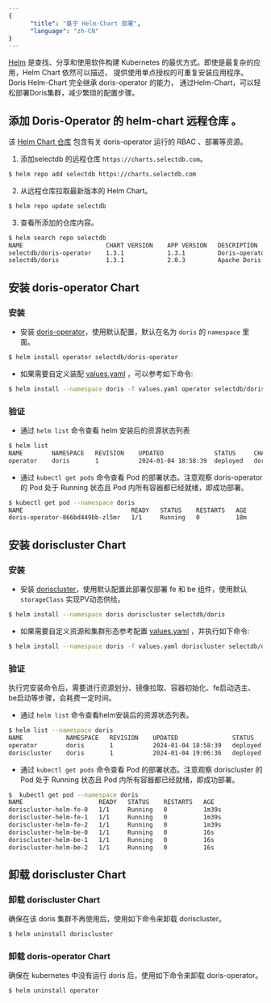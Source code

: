 ```yaml
---
{
      "title": "基于 Helm-Chart 部署",
      "language": "zh-CN"
}
---
```


<!-- 
Licensed to the Apache Software Foundation (ASF) under one
or more contributor license agreements.  See the NOTICE file
distributed with this work for additional information
regarding copyright ownership.  The ASF licenses this file
to you under the Apache License, Version 2.0 (the
"License"); you may not use this file except in compliance
with the License.  You may obtain a copy of the License at

  http://www.apache.org/licenses/LICENSE-2.0

Unless required by applicable law or agreed to in writing,
software distributed under the License is distributed on an
"AS IS" BASIS, WITHOUT WARRANTIES OR CONDITIONS OF ANY
KIND, either express or implied.  See the License for the
specific language governing permissions and limitations
under the License.
-->

[Helm](https://helm.sh/zh/) 是查找、分享和使用软件构建 Kubernetes 的最优方式。即使是最复杂的应用，Helm Chart 依然可以描述， 提供使用单点授权的可重复安装应用程序。Doris Helm-Chart 完全继承 doris-operator 的能力，
通过Helm-Chart，可以轻松部署Doris集群，减少繁琐的配置步骤。

## 添加 Doris-Operator 的 helm-chart 远程仓库 。

该 [Helm Chart 仓库](https://artifacthub.io/packages/search?ts_query_web=doris&sort=relevance&page=1) 包含有关 doris-operator 运行的 RBAC 、部署等资源。
1. 添加selectdb 的远程仓库 `https://charts.selectdb.com`。
```Bash
$ helm repo add selectdb https://charts.selectdb.com
```
2. 从远程仓库拉取最新版本的 Helm Chart。
```Bash
$ helm repo update selectdb
```
3. 查看所添加的仓库内容。
```Bash
$ helm search repo selectdb
NAME                       CHART VERSION    APP VERSION   DESCRIPTION
selectdb/doris-operator    1.3.1            1.3.1         Doris-operator for doris creat ...
selectdb/doris             1.3.1            2.0.3         Apache Doris is an easy-to-use ...
```

## 安装 doris-operator Chart


### 安装
- 安装 [doris-operator](https://artifacthub.io/packages/helm/doris/doris-operator)，使用默认配置，默认在名为 `doris` 的 `namespace` 里面。
```Bash
$ helm install operator selectdb/doris-operator
```
- 如果需要自定义装配 [values.yaml](https://artifacthub.io/packages/helm/doris/doris-operator?modal=values) ，可以参考如下命令:
```Bash
$ helm install --namespace doris -f values.yaml operator selectdb/doris-operator 
```
### 验证

- 通过 `helm list` 命令查看 helm 安装后的资源状态列表
```Bash
$ helm list
NAME    	NAMESPACE   REVISION	UPDATED              STATUS  	CHART               	APP VERSION
operator	doris       1       	2024-01-04 18:58:39  deployed	doris-operator-1.3.1	1.3.1
```
- 通过 `kubectl get pods` 命令查看 Pod 的部署状态。注意观察 doris-operator 的 Pod 处于 Running 状态且 Pod 内所有容器都已经就绪，即成功部署。
```Bash
$ kubectl get pod --namespace doris
NAME                              READY   STATUS    RESTARTS   AGE
doris-operator-866bd449bb-zl5mr   1/1     Running   0          18m
```


## 安装 doriscluster Chart

### 安装
- 安装 [doriscluster](https://artifacthub.io/packages/helm/doris/doris)，使用默认配置此部署仅部署 fe 和 be 组件，使用默认 `storageClass` 实现PV动态供给。
```Bash
$ helm install --namespace doris doriscluster selectdb/doris
```
- 如果需要自定义资源和集群形态参考配置 [values.yaml](https://artifacthub.io/packages/helm/doris/doris?modal=values) ，并执行如下命令:
```Bash
$ helm install --namespace doris -f values.yaml doriscluster selectdb/doris 
```
### 验证
执行完安装命令后，需要进行资源划分、镜像拉取、容器初始化、fe启动选主、be启动等步骤，会耗费一定时间。
- 通过 `helm list` 命令查看helm安装后的资源状态列表。
```Bash
$ helm list --namespace doris
NAME            NAMESPACE   REVISION	UPDATED               STATUS  	CHART               	APP VERSION
operator        doris       1       	2024-01-04 18:58:39   deployed	doris-operator-1.3.1    1.3.1
doriscluster	doris       1       	2024-01-04 19:06:36   deployed	doris-1.3.1             2.0.3
```
- 通过 `kubectl get pods` 命令查看 Pod 的部署状态。注意观察 doriscluster 的 Pod 处于 Running 状态且 Pod 内所有容器都已经就绪，即成功部署。
```Bash
$  kubectl get pod --namespace doris
NAME                     READY   STATUS    RESTARTS   AGE
doriscluster-helm-fe-0   1/1     Running   0          1m39s
doriscluster-helm-fe-1   1/1     Running   0          1m39s
doriscluster-helm-fe-2   1/1     Running   0          1m39s
doriscluster-helm-be-0   1/1     Running   0          16s
doriscluster-helm-be-1   1/1     Running   0          16s
doriscluster-helm-be-2   1/1     Running   0          16s
```

## 卸载 doriscluster Chart

### 卸载 doriscluster Chart
确保在该 doris 集群不再使用后，使用如下命令来卸载 doriscluster。
```bash
$ helm uninstall doriscluster
```

### 卸载 doris-operator Chart
确保在 kubernetes 中没有运行 doris 后，使用如下命令来卸载 doris-operator。
```bash
$ helm uninstall operator
```